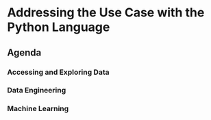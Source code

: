 # Addressing the Use Case with the Python Language

## Agenda

### Accessing and Exploring Data

### Data Engineering

### Machine Learning
